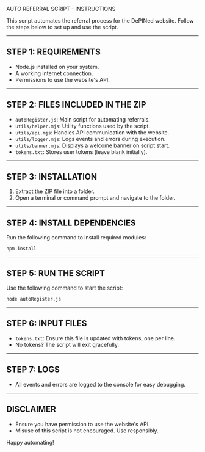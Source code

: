 
AUTO REFERRAL SCRIPT - INSTRUCTIONS

This script automates the referral process for the DePINed website. Follow the steps below to set up and use the script.

----------------------------------------------------
STEP 1: REQUIREMENTS
----------------------------------------------------
- Node.js installed on your system.
- A working internet connection.
- Permissions to use the website's API.

----------------------------------------------------
STEP 2: FILES INCLUDED IN THE ZIP
----------------------------------------------------
- `autoRegister.js`: Main script for automating referrals.
- `utils/helper.mjs`: Utility functions used by the script.
- `utils/api.mjs`: Handles API communication with the website.
- `utils/logger.mjs`: Logs events and errors during execution.
- `utils/banner.mjs`: Displays a welcome banner on script start.
- `tokens.txt`: Stores user tokens (leave blank initially).

----------------------------------------------------
STEP 3: INSTALLATION
----------------------------------------------------
1. Extract the ZIP file into a folder.
2. Open a terminal or command prompt and navigate to the folder.

----------------------------------------------------
STEP 4: INSTALL DEPENDENCIES
----------------------------------------------------
Run the following command to install required modules:
```
npm install
```

----------------------------------------------------
STEP 5: RUN THE SCRIPT
----------------------------------------------------
Use the following command to start the script:
```
node autoRegister.js
```

----------------------------------------------------
STEP 6: INPUT FILES
----------------------------------------------------
- `tokens.txt`: Ensure this file is updated with tokens, one per line.
- No tokens? The script will exit gracefully.

----------------------------------------------------
STEP 7: LOGS
----------------------------------------------------
- All events and errors are logged to the console for easy debugging.

----------------------------------------------------
DISCLAIMER
----------------------------------------------------
- Ensure you have permission to use the website's API.
- Misuse of this script is not encouraged. Use responsibly.

Happy automating!
